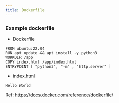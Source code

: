 ```yaml
---
title: Dockerfile
---
```


### Example dockerfile

- Dockerfile

```
FROM ubuntu:22.04
RUN apt update && apt install -y python3
WORKDIR /app
COPY index.html /app/index.html
ENTRYPOINT [ "python3", "-m" , "http.server" ]
```

- index.html

```
Hello World
```

Ref: https://docs.docker.com/reference/dockerfile/